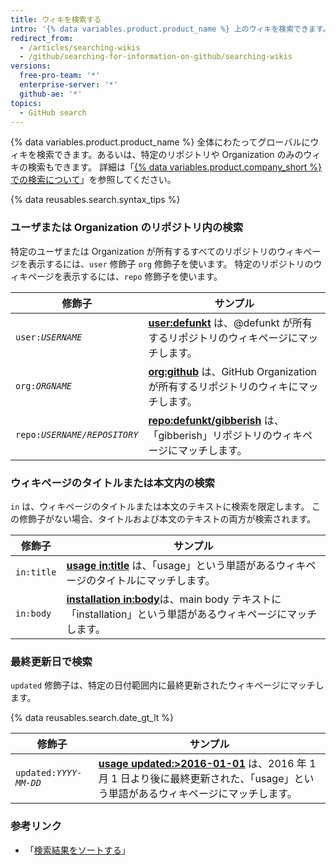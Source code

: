 ```yaml
---
title: ウィキを検索する
intro: '{% data variables.product.product_name %} 上のウィキを検索できます。また、これらのウィキの検索修飾子の組み合わせを使って、結果を絞り込むことができます。'
redirect_from:
  - /articles/searching-wikis
  - /github/searching-for-information-on-github/searching-wikis
versions:
  free-pro-team: '*'
  enterprise-server: '*'
  github-ae: '*'
topics:
  - GitHub search
---
```


{% data variables.product.product_name %} 全体にわたってグローバルにウィキを検索できます。あるいは、特定のリポジトリや Organization のみのウィキの検索もできます。 詳細は「[{% data variables.product.company_short %} での検索について](/articles/about-searching-on-github)」を参照してください。

{% data reusables.search.syntax_tips %}

### ユーザまたは Organization のリポジトリ内の検索

特定のユーザまたは Organization が所有するすべてのリポジトリのウィキページを表示するには、`user` 修飾子 `org` 修飾子を使います。 特定のリポジトリのウィキページを表示するには、`repo` 修飾子を使います。

| 修飾子                       | サンプル                                                                                                                              |
| ------------------------- | --------------------------------------------------------------------------------------------------------------------------------- |
| <code>user:<em>USERNAME</em></code> | [**user:defunkt**](https://github.com/search?q=user%3Adefunkt&type=Wikis) は、@defunkt が所有するリポジトリのウィキページにマッチします。                    |
| <code>org:<em>ORGNAME</em></code> | [**org:github**](https://github.com/search?q=org%3Agithub&type=Wikis&utf8=%E2%9C%93) は、GitHub Organization が所有するリポジトリのウィキにマッチします。 |
| <code>repo:<em>USERNAME/REPOSITORY</em></code> | [**repo:defunkt/gibberish**](https://github.com/search?q=user%3Adefunkt&type=Wikis) は、「gibberish」リポジトリのウィキページにマッチします。             |

### ウィキページのタイトルまたは本文内の検索

`in` は、ウィキページのタイトルまたは本文のテキストに検索を限定します。 この修飾子がない場合、タイトルおよび本文のテキストの両方が検索されます。

| 修飾子        | サンプル                                                                                                                                           |
| ---------- | ---------------------------------------------------------------------------------------------------------------------------------------------- |
| `in:title` | [**usage in:title**](https://github.com/search?q=usage+in%3Atitle&type=Wikis) は、「usage」という単語があるウィキページのタイトルにマッチします。                             |
| `in:body`  | [**installation in:body**](https://github.com/search?q=installation+in%3Abody&type=Wikis)は、main body テキストに「installation」という単語があるウィキページにマッチします。 |

### 最終更新日で検索

`updated` 修飾子は、特定の日付範囲内に最終更新されたウィキページにマッチします。

{% data reusables.search.date_gt_lt %}

| 修飾子                       | サンプル                                                                                                                                                          |
| ------------------------- | ------------------------------------------------------------------------------------------------------------------------------------------------------------- |
| <code>updated:<em>YYYY-MM-DD</em></code> | [**usage updated:>2016-01-01**](https://github.com/search?q=usage+updated%3A>2016-01-01&type=Wikis) は、2016 年 1 月 1 日より後に最終更新された、「usage」という単語があるウィキページにマッチします。 |

### 参考リンク

- 「[検索結果をソートする](/articles/sorting-search-results/)」
